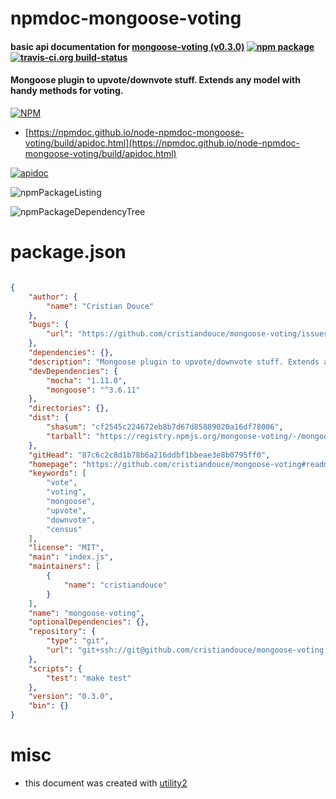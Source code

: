 # npmdoc-mongoose-voting

#### basic api documentation for  [mongoose-voting (v0.3.0)](https://github.com/cristiandouce/mongoose-voting#readme)  [![npm package](https://img.shields.io/npm/v/npmdoc-mongoose-voting.svg?style=flat-square)](https://www.npmjs.org/package/npmdoc-mongoose-voting) [![travis-ci.org build-status](https://api.travis-ci.org/npmdoc/node-npmdoc-mongoose-voting.svg)](https://travis-ci.org/npmdoc/node-npmdoc-mongoose-voting)

#### Mongoose plugin to upvote/downvote stuff. Extends any model with handy methods for voting.

[![NPM](https://nodei.co/npm/mongoose-voting.png?downloads=true&downloadRank=true&stars=true)](https://www.npmjs.com/package/mongoose-voting)

- [https://npmdoc.github.io/node-npmdoc-mongoose-voting/build/apidoc.html](https://npmdoc.github.io/node-npmdoc-mongoose-voting/build/apidoc.html)

[![apidoc](https://npmdoc.github.io/node-npmdoc-mongoose-voting/build/screenCapture.buildCi.browser.%252Ftmp%252Fbuild%252Fapidoc.html.png)](https://npmdoc.github.io/node-npmdoc-mongoose-voting/build/apidoc.html)

![npmPackageListing](https://npmdoc.github.io/node-npmdoc-mongoose-voting/build/screenCapture.npmPackageListing.svg)

![npmPackageDependencyTree](https://npmdoc.github.io/node-npmdoc-mongoose-voting/build/screenCapture.npmPackageDependencyTree.svg)



# package.json

```json

{
    "author": {
        "name": "Cristian Douce"
    },
    "bugs": {
        "url": "https://github.com/cristiandouce/mongoose-voting/issues"
    },
    "dependencies": {},
    "description": "Mongoose plugin to upvote/downvote stuff. Extends any model with handy methods for voting.",
    "devDependencies": {
        "mocha": "1.11.0",
        "mongoose": "^3.6.11"
    },
    "directories": {},
    "dist": {
        "shasum": "cf2545c224672eb8b7d67d85889020a16df78006",
        "tarball": "https://registry.npmjs.org/mongoose-voting/-/mongoose-voting-0.3.0.tgz"
    },
    "gitHead": "87c6c2c8d1b78b6a216ddbf1bbeae3e8b0795ff0",
    "homepage": "https://github.com/cristiandouce/mongoose-voting#readme",
    "keywords": [
        "vote",
        "voting",
        "mongoose",
        "upvote",
        "downvote",
        "census"
    ],
    "license": "MIT",
    "main": "index.js",
    "maintainers": [
        {
            "name": "cristiandouce"
        }
    ],
    "name": "mongoose-voting",
    "optionalDependencies": {},
    "repository": {
        "type": "git",
        "url": "git+ssh://git@github.com/cristiandouce/mongoose-voting.git"
    },
    "scripts": {
        "test": "make test"
    },
    "version": "0.3.0",
    "bin": {}
}
```



# misc
- this document was created with [utility2](https://github.com/kaizhu256/node-utility2)
